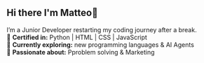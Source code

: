 ## Hi there I'm Matteo👋

I’m a Junior Developer restarting my coding journey after a break.  
📜 **Certified in:** Python | HTML | CSS | JavaScript  
🚀 **Currently exploring:** new programming languages & AI Agents  
🌱 **Passionate about:** Pproblem solving & Marketing
<!-- 📫 **Let’s connect:** [LinkedIn](https://www.linkedin.com/in/your-username) | [Portfolio](https://your-username.github.io/portfolio) -->
<!--
**Matteo5500/Matteo5500** is a ✨ _special_ ✨ repository because its `README.md` (this file) appears on your GitHub profile.

Here are some ideas to get you started:

- 🔭 I’m currently working on ...
- 🌱 I’m currently learning ...
- 👯 I’m looking to collaborate on ...
- 🤔 I’m looking for help with ...
- 💬 Ask me about ...
- 📫 How to reach me: ...
- 😄 Pronouns: ...
- ⚡ Fun fact: ...
-->
